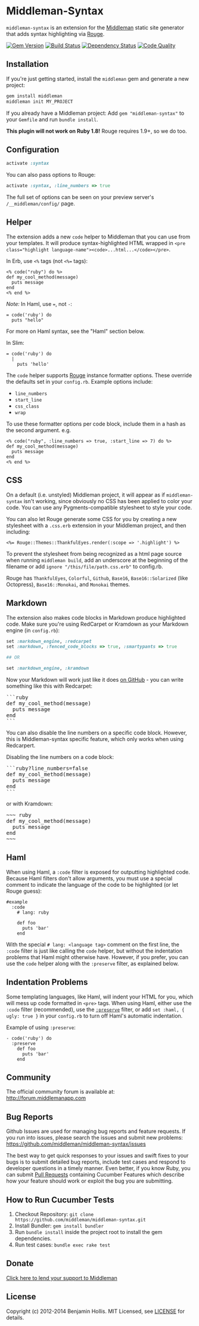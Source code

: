 # Middleman-Syntax

`middleman-syntax` is an extension for the [Middleman] static site generator that adds syntax highlighting via [Rouge](https://github.com/jayferd/rouge).

[![Gem Version](https://badge.fury.io/rb/middleman-syntax.svg)][gem]
[![Build Status](https://travis-ci.org/middleman/middleman-syntax.svg)][travis]
[![Dependency Status](https://gemnasium.com/middleman/middleman-syntax.svg?travis)][gemnasium]
[![Code Quality](https://codeclimate.com/github/middleman/middleman-syntax.svg)][codeclimate]

## Installation

If you're just getting started, install the `middleman` gem and generate a new project:

```bash
gem install middleman
middleman init MY_PROJECT
```

If you already have a Middleman project: Add `gem "middleman-syntax"` to your `Gemfile` and run `bundle install`.

**This plugin will not work on Ruby 1.8!** Rouge requires 1.9+, so we do too.

## Configuration

```ruby
activate :syntax
```

You can also pass options to Rouge:

```ruby
activate :syntax, :line_numbers => true
```

The full set of options can be seen on your preview server's `/__middleman/config/` page.

## Helper

The extension adds a new `code` helper to Middleman that you can use from your
templates. It will  produce syntax-highlighted HTML wrapped in `<pre
class="highlight language-name"><code>...html...</code></pre>`.

In Erb, use `<%` tags (not `<%=` tags):

```erb
<% code("ruby") do %>
def my_cool_method(message)
  puts message
end
<% end %>
```

*Note:* In Haml, use `=`, not `-`:

```haml
= code('ruby') do
  puts "hello"
```

For more on Haml syntax, see the "Haml" section below.

In Slim:

```slim
= code('ruby') do
  |
    puts 'hello'
```

The `code` helper supports [Rouge](https://github.com/jayferd/rouge) instance formatter options. These override the defaults set in your `config.rb`. Example options include:

* `line_numbers`
* `start_line`
* `css_class`
* `wrap`

To use these formatter options per code block, include them in a hash as the second argument. e.g.

```erb
<% code("ruby", :line_numbers => true, :start_line => 7) do %>
def my_cool_method(message)
  puts message
end
<% end %>
```

## CSS

On a default (i.e. unstyled) Middleman project, it will appear as if `middleman-syntax` isn't working, since obviously no CSS has been applied to color your code. You can use any Pygments-compatible stylesheet to style your code.

You can also let Rouge generate some CSS for you by creating a new stylesheet with a `.css.erb` extension in your Middleman project, and then including:

```erb
<%= Rouge::Themes::ThankfulEyes.render(:scope => '.highlight') %>
```

To prevent the stylesheet from being recognized as a html page source when running `middleman build`, add an underscore at the beginning of the filename or add `ignore "/this/file/path.css.erb"` to config.rb.

Rouge has `ThankfulEyes`, `Colorful`, `Github`, `Base16`, `Base16::Solarized` (like Octopress), `Base16::Monokai`, and `Monokai` themes.

## Markdown

The extension also makes code blocks in Markdown produce highlighted code. Make sure you're using RedCarpet or Kramdown as your Markdown engine (in `config.rb`):

```ruby
set :markdown_engine, :redcarpet
set :markdown, :fenced_code_blocks => true, :smartypants => true

## OR

set :markdown_engine, :kramdown
```

Now your Markdown will work just like it does [on GitHub](http://github.github.com/github-flavored-markdown/) - you can write something like this with Redcarpet:

<pre>
```ruby
def my_cool_method(message)
  puts message
end
```
</pre>

You can also disable the line numbers on a specific code block. However, this is Middleman-syntax specific feature, which only works when using Redcarpert.

Disabling the line numbers on a code block:

<pre>
```ruby?line_numbers=false
def my_cool_method(message)
  puts message
end
```
</pre>

or with Kramdown:

<pre>
~~~ ruby
def my_cool_method(message)
  puts message
end
~~~
</pre>

## Haml

When using Haml, a `:code` filter is exposed for outputting highlighted code. Because Haml filters don't allow arguments, you must use a special comment to indicate the language of the code to be highlighted (or let Rouge guess):

```haml
#example
  :code
    # lang: ruby

    def foo
      puts 'bar'
    end
```

With the special `# lang: <language tag>` comment on the first line, the `:code` filter is just like calling the `code` helper, but without the indentation problems that Haml might otherwise have. However, if you prefer, you can use the `code` helper along with the `:preserve` filter, as explained below.

## Indentation Problems

Some templating languages, like Haml, will indent your HTML for you,
which will mess up code formatted in `<pre>` tags. When
using Haml, either use the `:code` filter (recommended), use the
[`:preserve`](http://haml.info/docs/yardoc/file.REFERENCE.html#preserve-filter)
filter, or add `set :haml, { ugly: true }` in your `config.rb` to turn off
Haml's automatic indentation.

Example of using `:preserve`:

```haml
- code('ruby') do
  :preserve
    def foo
      puts 'bar'
    end
```

## Community

The official community forum is available at: http://forum.middlemanapp.com

## Bug Reports

Github Issues are used for managing bug reports and feature requests. If you run into issues, please search the issues and submit new problems: https://github.com/middleman/middleman-syntax/issues

The best way to get quick responses to your issues and swift fixes to your bugs is to submit detailed bug reports, include test cases and respond to developer questions in a timely manner. Even better, if you know Ruby, you can submit [Pull Requests](https://help.github.com/articles/using-pull-requests) containing Cucumber Features which describe how your feature should work or exploit the bug you are submitting.

## How to Run Cucumber Tests

1. Checkout Repository: `git clone https://github.com/middleman/middleman-syntax.git`
2. Install Bundler: `gem install bundler`
3. Run `bundle install` inside the project root to install the gem dependencies.
4. Run test cases: `bundle exec rake test`

## Donate

[Click here to lend your support to Middleman](https://spacebox.io/s/4dXbHBorC3)

## License

Copyright (c) 2012-2014 Benjamin Hollis. MIT Licensed, see [LICENSE] for details.

[middleman]: http://middlemanapp.com
[gem]: https://rubygems.org/gems/middleman-syntax
[travis]: http://travis-ci.org/middleman/middleman-syntax
[gemnasium]: https://gemnasium.com/middleman/middleman-syntax
[codeclimate]: https://codeclimate.com/github/middleman/middleman-syntax
[LICENSE]: https://github.com/middleman/middleman-syntax/blob/master/LICENSE.md
